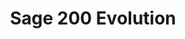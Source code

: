 ---
title: "Sage 200 Evolution"
seoTitle: " Integration Features"
seoDescription: "Integrate your Sage 200 Evolution with supported Sales Channels/Webstores through Stock2Shop"
tags: ["feature", "sage-200-evolution"]
sources: ["sage-200-evolution"]
---